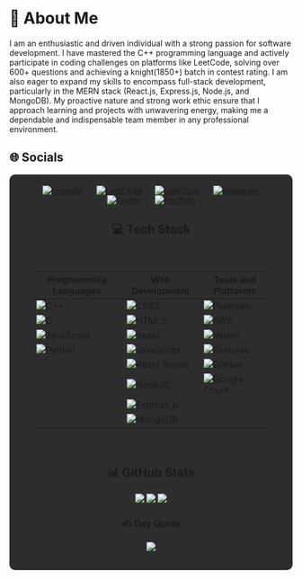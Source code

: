 # 💫 About Me
I am an enthusiastic and driven individual with a strong passion for software development. I have mastered the C++ programming language and actively participate in coding challenges on platforms like LeetCode, solving over 600+ questions and achieving a knight(1850+) batch in contest rating. I am also eager to expand my skills to encompass full-stack development, particularly in the MERN stack (React.js, Express.js, Node.js, and MongoDB). My proactive nature and strong work ethic ensure that I approach learning and projects with unwavering energy, making me a dependable and indispensable team member in any professional environment.

## 🌐 Socials
<div align="center" style="background-color:#2D2D2D; padding: 20px; border-radius: 10px;">
  
<div align="center">
  <a href="https://www.linkedin.com/in/manikanta-662b3322b/">
    <img src="https://img.shields.io/badge/LinkedIn-%230077B5.svg?logo=linkedin&logoColor=white" alt="LinkedIn" style="margin: 0 10px;">
  </a>
  <a href="https://leetcode.com/u/Soy_yo_mani/">
    <img src="https://img.shields.io/badge/LeetCode-%23FFA116.svg?logo=leetcode&logoColor=white" alt="LeetCode" style="margin: 0 10px;">
  </a>
  <a href="https://leetcode.com/u/SoyYoMani/">
    <img src="https://img.shields.io/badge/LeetCode-%23FFA116.svg?logo=leetcode&logoColor=white" alt="LeetCode" style="margin: 0 10px;">
  </a>
  <a href="https://www.instagram.com/soy_yo_manikanta/">
    <img src="https://img.shields.io/badge/Instagram-%23E4405F.svg?logo=Instagram&logoColor=white" alt="Instagram" style="margin: 0 10px;">
  </a>
  <a href="https://twitter.com/manikanta1922?s=11&t=VUKOrecp24SIw5wzyEGi1g">
    <img src="https://img.shields.io/badge/Twitter-%231DA1F2.svg?logo=Twitter&logoColor=white" alt="Twitter" style="margin: 0 10px;">
  </a>
  <a href="https://manikantaprotfolio.netlify.app/">
    <img src="https://img.shields.io/badge/Portfolio-%23000000.svg?logo=About.me&logoColor=white" alt="Portfolio" style="margin: 0 10px;">
  </a>
</div>

## 💻 Tech Stack

<div align="center" style="background-color:#2D2D2D; padding: 20px; border-radius: 10px;">

| **Programming Languages** | **Web Development** | **Tools and Platforms** |
|---------------------------|---------------------|-------------------------|
| ![C++](https://img.shields.io/badge/c++-%2300599C.svg?style=for-the-badge&logo=c%2B%2B&logoColor=white) | ![CSS3](https://img.shields.io/badge/css3-%231572B6.svg?style=for-the-badge&logo=css3&logoColor=white) | ![Postman](https://img.shields.io/badge/Postman-FF6C37?style=for-the-badge&logo=postman&logoColor=white)  |
| ![C](https://img.shields.io/badge/c-%2300599C.svg?style=for-the-badge&logo=c&logoColor=white) | ![HTML5](https://img.shields.io/badge/html5-%23E34F26.svg?style=for-the-badge&logo=html5&logoColor=white) | ![AWS](https://img.shields.io/badge/AWS-%23FF9900.svg?style=for-the-badge&logo=amazon-aws&logoColor=white) |
| ![JavaScript](https://img.shields.io/badge/javascript-%23323330.svg?style=for-the-badge&logo=javascript&logoColor=%23F7DF1E) | ![React](https://img.shields.io/badge/react-%2320232a.svg?style=for-the-badge&logo=react&logoColor=%2361DAFB) | ![Vercel](https://img.shields.io/badge/vercel-%23000000.svg?style=for-the-badge&logo=vercel&logoColor=white) |
| ![Python](https://img.shields.io/badge/python-3670A0?style=for-the-badge&logo=python&logoColor=ffdd54) | ![JavaScript](https://img.shields.io/badge/javascript-%23323330.svg?style=for-the-badge&logo=javascript&logoColor=%23F7DF1E) | ![Firebase](https://img.shields.io/badge/firebase-%23039BE5.svg?style=for-the-badge&logo=firebase) |
| | ![React Router](https://img.shields.io/badge/React_Router-CA4245?style=for-the-badge&logo=react-router&logoColor=white) | ![Docker](https://img.shields.io/badge/docker-%230db7ed.svg?style=for-the-badge&logo=docker&logoColor=white) |
| | ![NodeJS](https://img.shields.io/badge/node.js-6DA55F?style=for-the-badge&logo=node.js&logoColor=white) |![Google Cloud](https://img.shields.io/badge/GoogleCloud-%234285F4.svg?style=for-the-badge&logo=google-cloud&logoColor=white)|
| | ![Express.js](https://img.shields.io/badge/express.js-%23404d59.svg?style=for-the-badge&logo=express&logoColor=%2361DAFB) | |
| | ![MongoDB](https://img.shields.io/badge/MongoDB-%234ea94b.svg?style=for-the-badge&logo=mongodb&logoColor=white) | |
</div>

## 📊 GitHub Stats
<div align="center">

![](https://github-readme-stats.vercel.app/api?username=soyyomani&theme=radical&hide_border=false&include_all_commits=false&count_private=false)
![](https://github-readme-streak-stats.herokuapp.com/?user=soyyomani&theme=radical&hide_border=false)
![](https://github-readme-stats.vercel.app/api/top-langs/?username=soyyomani&theme=radical&hide_border=false&include_all_commits=false&count_private=false&layout=compact)
  ### ✍️ Day Quote
  ![](https://quotes-github-readme.vercel.app/api?type=horizontal&theme=radical)
</div>
